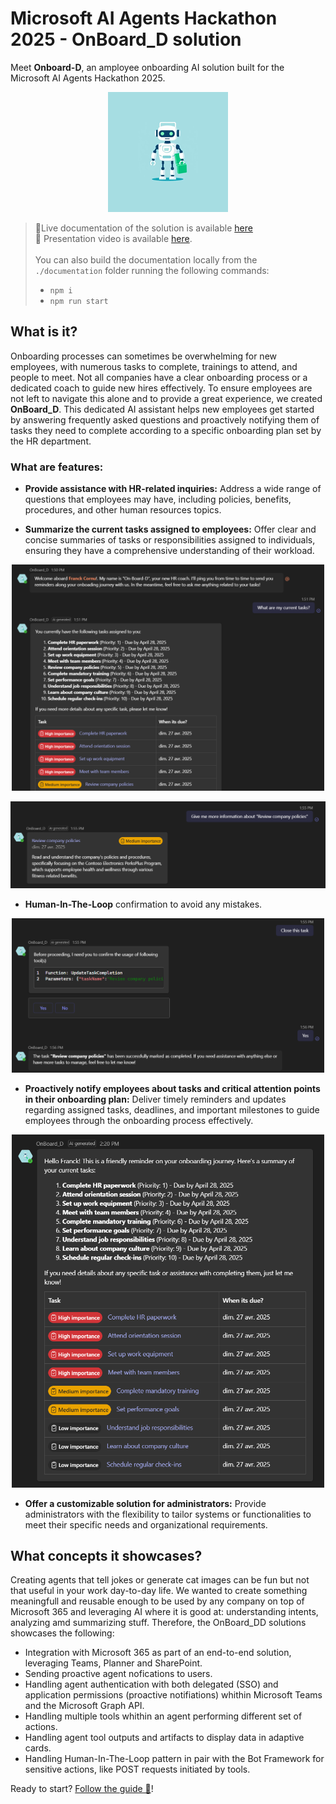 # Microsoft AI Agents Hackathon 2025 - OnBoard_D solution

Meet **Onboard-D**, an amployee onboarding AI solution built for the Microsoft AI Agents Hackathon 2025.

<p align="center">
    <img src="./documentation/docs/img/onboard_d.png">
</p>

> 📖Live documentation of the solution is available [here](https://franckyc.github.io/m365-ai-agents-hackathon-onboard_D/) <br/>
> 🎥 Presentation video is available [here](https://franckcornu-my.sharepoint.com/:v:/p/franck/EWhhgVhhedJDloMq0YXN5vgBypTjn_qWTYj0KqytNA0jSw?nav=eyJyZWZlcnJhbEluZm8iOnsicmVmZXJyYWxBcHAiOiJPbmVEcml2ZUZvckJ1c2luZXNzIiwicmVmZXJyYWxBcHBQbGF0Zm9ybSI6IldlYiIsInJlZmVycmFsTW9kZSI6InZpZXciLCJyZWZlcnJhbFZpZXciOiJNeUZpbGVzTGlua0NvcHkifX0&e=GUYSUZ). <br/><br/>
> You can also build the documentation locally from the `./documentation` folder running the following commands: <br/>
> - `npm i` <br/>
> - `npm run start`

## What is it?

Onboarding processes can sometimes be overwhelming for new employees, with numerous tasks to complete, trainings to attend, and people to meet. Not all companies have a clear onboarding process or a dedicated coach to guide new hires effectively. To ensure employees are not left to navigate this alone and to provide a great experience, we created **OnBoard_D**. This dedicated AI assistant helps new employees get started by answering frequently asked questions and proactively notifying them of tasks they need to complete according to a specific onboarding plan set by the HR department.

### What are features:

- **Provide assistance with HR-related inquiries:** Address a wide range of questions that employees may have, including policies, benefits, procedures, and other human resources topics.

- **Summarize the current tasks assigned to employees:** Offer clear and concise summaries of tasks or responsibilities assigned to individuals, ensuring they have a comprehensive understanding of their workload.

<p align="center">
    <img width="500px" src="./documentation/docs/img/conversation_example1.png">
</p>

!["Task details"](documentation/docs/img/conversation_example2.png)

- **Human-In-The-Loop** confirmation to avoid any mistakes.

<p align="center">
    <img width="500px" src="documentation/docs/img/conversation_example3.png">
</p>

- **Proactively notify employees about tasks and critical attention points in their onboarding plan:** Deliver timely reminders and updates regarding assigned tasks, deadlines, and important milestones to guide employees through the onboarding process effectively.

<p align="center">
    <img width="500px" src="documentation/docs/img/reminder_notification.png">
</p>

- **Offer a customizable solution for administrators:** Provide administrators with the flexibility to tailor systems or functionalities to meet their specific needs and organizational requirements.

## What concepts it showcases?

Creating agents that tell jokes or generate cat images can be fun but not that useful in your work day-to-day life. We wanted to create something meaningfull and reusable enough to be used by any company on top of Microsoft 365 and leveraging AI where it is good at: understanding intents, analyzing amd summarizing stuff. Therefore, the OnBoard_DD solutions showcases the following:

- Integration with Microsoft 365 as part of an end-to-end solution, leveraging Teams, Planner and SharePoint.
- Sending proactive agent nofications to users.
- Handling agent authentication with both delegated (SSO) and application permissions (proactive notifiations) whithin Microsoft Teams and the Microsoft Graph API.
- Handling multiple tools whithin an agent performing different set of actions.
- Handling agent tool outputs and artifacts to display data in adaptive cards.
- Handling Human-In-The-Loop pattern in pair with the Bot Framework for sensitive actions, like POST requests initiated by tools.

Ready to start? [Follow the guide 📖](https://franckyc.github.io/m365-ai-agents-hackathon-onboard_D/)!
